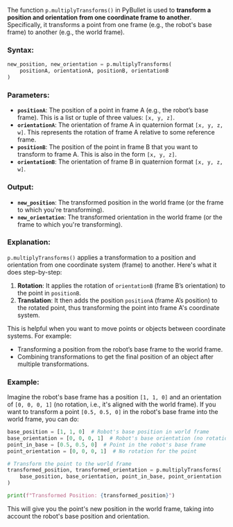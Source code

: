 





The function `p.multiplyTransforms()` in PyBullet is used to **transform a position and orientation from one coordinate frame to another**. Specifically, it transforms a point from one frame (e.g., the robot's base frame) to another (e.g., the world frame).

### Syntax:
```python
new_position, new_orientation = p.multiplyTransforms(
    positionA, orientationA, positionB, orientationB
)
```

### Parameters:
- **`positionA`**: The position of a point in frame A (e.g., the robot’s base frame). This is a list or tuple of three values: `[x, y, z]`.
- **`orientationA`**: The orientation of frame A in quaternion format `[x, y, z, w]`. This represents the rotation of frame A relative to some reference frame.
- **`positionB`**: The position of the point in frame B that you want to transform to frame A. This is also in the form `[x, y, z]`.
- **`orientationB`**: The orientation of frame B in quaternion format `[x, y, z, w]`.

### Output:
- **`new_position`**: The transformed position in the world frame (or the frame to which you're transforming).
- **`new_orientation`**: The transformed orientation in the world frame (or the frame to which you're transforming).

### Explanation:
`p.multiplyTransforms()` applies a transformation to a position and orientation from one coordinate system (frame) to another. Here's what it does step-by-step:

1. **Rotation**: It applies the rotation of `orientationB` (frame B’s orientation) to the point in `positionB`.
2. **Translation**: It then adds the position `positionA` (frame A’s position) to the rotated point, thus transforming the point into frame A's coordinate system.

This is helpful when you want to move points or objects between coordinate systems. For example:
- Transforming a position from the robot’s base frame to the world frame.
- Combining transformations to get the final position of an object after multiple transformations.

### Example:

Imagine the robot's base frame has a position `[1, 1, 0]` and an orientation of `[0, 0, 0, 1]` (no rotation, i.e., it's aligned with the world frame). If you want to transform a point `[0.5, 0.5, 0]` in the robot's base frame into the world frame, you can do:

```python
base_position = [1, 1, 0]  # Robot's base position in world frame
base_orientation = [0, 0, 0, 1]  # Robot's base orientation (no rotation)
point_in_base = [0.5, 0.5, 0]  # Point in the robot's base frame
point_orientation = [0, 0, 0, 1]  # No rotation for the point

# Transform the point to the world frame
transformed_position, transformed_orientation = p.multiplyTransforms(
    base_position, base_orientation, point_in_base, point_orientation
)

print(f"Transformed Position: {transformed_position}")
```

This will give you the point's new position in the world frame, taking into account the robot's base position and orientation.